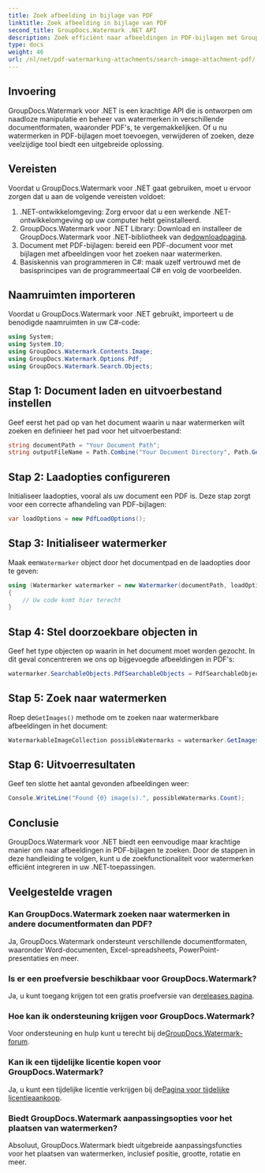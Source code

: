 ```yaml
---
title: Zoek afbeelding in bijlage van PDF
linktitle: Zoek afbeelding in bijlage van PDF
second_title: GroupDocs.Watermark .NET API
description: Zoek efficiënt naar afbeeldingen in PDF-bijlagen met GroupDocs.Watermark voor .NET. Vereenvoudig uw watermerkbeheerproces moeiteloos.
type: docs
weight: 46
url: /nl/net/pdf-watermarking-attachments/search-image-attachment-pdf/
---
```

## Invoering
GroupDocs.Watermark voor .NET is een krachtige API die is ontworpen om naadloze manipulatie en beheer van watermerken in verschillende documentformaten, waaronder PDF's, te vergemakkelijken. Of u nu watermerken in PDF-bijlagen moet toevoegen, verwijderen of zoeken, deze veelzijdige tool biedt een uitgebreide oplossing.
## Vereisten
Voordat u GroupDocs.Watermark voor .NET gaat gebruiken, moet u ervoor zorgen dat u aan de volgende vereisten voldoet:
1. .NET-ontwikkelomgeving: Zorg ervoor dat u een werkende .NET-ontwikkelomgeving op uw computer hebt geïnstalleerd.
2.  GroupDocs.Watermark voor .NET Library: Download en installeer de GroupDocs.Watermark voor .NET-bibliotheek van de[downloadpagina](https://releases.groupdocs.com/Watermark/net/).
3. Document met PDF-bijlagen: bereid een PDF-document voor met bijlagen met afbeeldingen voor het zoeken naar watermerken.
4. Basiskennis van programmeren in C#: maak uzelf vertrouwd met de basisprincipes van de programmeertaal C# en volg de voorbeelden.

## Naamruimten importeren
Voordat u GroupDocs.Watermark voor .NET gebruikt, importeert u de benodigde naamruimten in uw C#-code:
```csharp
using System;
using System.IO;
using GroupDocs.Watermark.Contents.Image;
using GroupDocs.Watermark.Options.Pdf;
using GroupDocs.Watermark.Search.Objects;
```
## Stap 1: Document laden en uitvoerbestand instellen
Geef eerst het pad op van het document waarin u naar watermerken wilt zoeken en definieer het pad voor het uitvoerbestand:
```csharp
string documentPath = "Your Document Path";
string outputFileName = Path.Combine("Your Document Directory", Path.GetFileName(documentPath));
```
## Stap 2: Laadopties configureren
Initialiseer laadopties, vooral als uw document een PDF is. Deze stap zorgt voor een correcte afhandeling van PDF-bijlagen:
```csharp
var loadOptions = new PdfLoadOptions();
```
## Stap 3: Initialiseer watermerker
 Maak een`Watermarker` object door het documentpad en de laadopties door te geven:
```csharp
using (Watermarker watermarker = new Watermarker(documentPath, loadOptions))
{
    // Uw code komt hier terecht
}
```
## Stap 4: Stel doorzoekbare objecten in
Geef het type objecten op waarin in het document moet worden gezocht. In dit geval concentreren we ons op bijgevoegde afbeeldingen in PDF's:
```csharp
watermarker.SearchableObjects.PdfSearchableObjects = PdfSearchableObjects.AttachedImages;
```
## Stap 5: Zoek naar watermerken
 Roep de`GetImages()` methode om te zoeken naar watermerkbare afbeeldingen in het document:
```csharp
WatermarkableImageCollection possibleWatermarks = watermarker.GetImages();
```
## Stap 6: Uitvoerresultaten
Geef ten slotte het aantal gevonden afbeeldingen weer:
```csharp
Console.WriteLine("Found {0} image(s).", possibleWatermarks.Count);
```

## Conclusie
GroupDocs.Watermark voor .NET biedt een eenvoudige maar krachtige manier om naar afbeeldingen in PDF-bijlagen te zoeken. Door de stappen in deze handleiding te volgen, kunt u de zoekfunctionaliteit voor watermerken efficiënt integreren in uw .NET-toepassingen.
## Veelgestelde vragen
### Kan GroupDocs.Watermark zoeken naar watermerken in andere documentformaten dan PDF?
Ja, GroupDocs.Watermark ondersteunt verschillende documentformaten, waaronder Word-documenten, Excel-spreadsheets, PowerPoint-presentaties en meer.
### Is er een proefversie beschikbaar voor GroupDocs.Watermark?
 Ja, u kunt toegang krijgen tot een gratis proefversie van de[releases pagina](https://releases.groupdocs.com/).
### Hoe kan ik ondersteuning krijgen voor GroupDocs.Watermark?
 Voor ondersteuning en hulp kunt u terecht bij de[GroupDocs.Watermark-forum](https://forum.groupdocs.com/c/watermark/19).
### Kan ik een tijdelijke licentie kopen voor GroupDocs.Watermark?
 Ja, u kunt een tijdelijke licentie verkrijgen bij de[Pagina voor tijdelijke licentieaankoop](https://purchase.groupdocs.com/temporary-license/).
### Biedt GroupDocs.Watermark aanpassingsopties voor het plaatsen van watermerken?
Absoluut, GroupDocs.Watermark biedt uitgebreide aanpassingsfuncties voor het plaatsen van watermerken, inclusief positie, grootte, rotatie en meer.